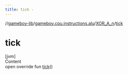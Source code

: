 ```yaml
---
title: tick -
---
```

//[gameboy-lib](../../index.md)/[gameboy.cpu.instructions.alu](../index.md)/[XOR_A_n](index.md)/[tick](tick.md)



# tick  
[jvm]  
Content  
open override fun [tick](tick.md)()  



